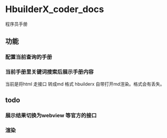 # HbuilderX_coder_docs

程序员手册

## 功能

### 配置当前查询的手册

### 当前手册里关键词搜索后展示手册内容
当前是将html 走接口 转成md 格式 hbuilderx 自带打开md渲染。格式会有丢失。
 
 
## todo
 ### 展示结果切换为webview 等官方的接口
 ### 渲染

